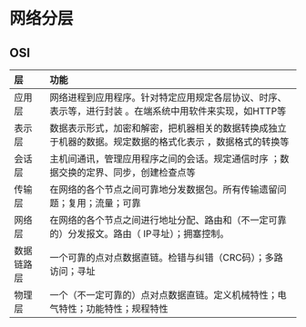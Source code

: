 # 网络分层

## OSI

|      层        |  功能           |
| :------------- |  :------------- |
| 应用层         |网络进程到应用程序。针对特定应用规定各层协议、时序、表示等，进行封装 。在端系统中用软件来实现，如HTTP等|
| 表示层         |数据表示形式，加密和解密，把机器相关的数据转换成独立于机器的数据。规定数据的格式化表示 ，数据格式的转换等|
| 会话层         |主机间通讯，管理应用程序之间的会话。规定通信时序 ；数据交换的定界、同步，创建检查点等|
| 传输层         |在网络的各个节点之间可靠地分发数据包。所有传输遗留问题；复用；流量；可靠|
| 网络层         |在网络的各个节点之间进行地址分配、路由和（不一定可靠的）分发报文。路由（ IP寻址）；拥塞控制。|
| 数据链路层     |一个可靠的点对点数据直链。检错与纠错（CRC码）；多路访问；寻址|
| 物理层         |一个（不一定可靠的）点对点数据直链。定义机械特性；电气特性；功能特性；规程特性|
